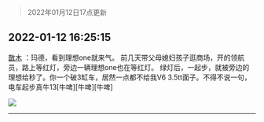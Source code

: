 > 2022年01月12日17点更新
<link rel="stylesheet" href="https://cdn.jsdelivr.net/gh/taotie6/sampleJSON@main/css/photo_show.css">
<meta name="referrer" content="no-referrer" />


 ## 2022-01-12 16:25:15 

 [㪚木](https://www.coolapk.com/feed/32772030?shareKey=NmE2NzA1ZmYwYjUzNjFkZTk4YWM~) ：玛德，看到理想one就来气。
前几天带父母媳妇孩子逛商场，开的领航员，路上等红灯，旁边一辆理想one也在等红灯。
绿灯后，一起步，就被旁边的理想给秒了。你一个破3缸车，居然一点都不给我V6 3.5tt面子。不得不说一句，电车起步真牛13[牛啤][牛啤][牛啤] 

<div class="album">
<img class="img-item" src="http://image.coolapk.com/feed/2021/0604/09/3142203_cc75c90b_1482_4911@300x300.gif" />
</div>

 ------- 

